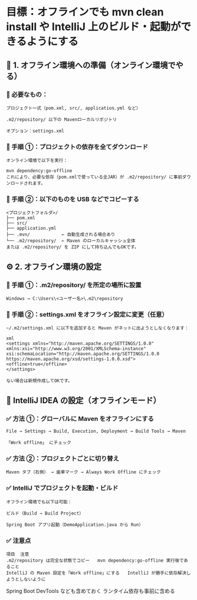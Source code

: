 # 目標：オフラインでも mvn clean install や IntelliJ 上のビルド・起動ができるようにする
## 🔧 1. オフライン環境への準備（オンライン環境でやる）
### 🧱 必要なもの：
```
プロジェクト一式（pom.xml, src/, application.yml など）

.m2/repository/ 以下の Mavenローカルリポジトリ

オプション：settings.xml
```

### 📁 手順 ①：プロジェクトの依存を全てダウンロード
```
オンライン環境で以下を実行：

mvn dependency:go-offline
これにより、必要な依存（pom.xmlで使っている全JAR）が .m2/repository/ に事前ダウンロードされます。
```

### 📁 手順 ②：以下のものを USB などでコピーする
```
<プロジェクトフォルダ>/
├── pom.xml
├── src/
├── application.yml
├── .mvn/            ← 自動生成される場合あり
└── .m2/repository/  ← Maven のローカルキャッシュ全体
または .m2/repository/ を ZIP にして持ち込んでもOKです。
```

## ⚙️ 2. オフライン環境の設定
### 📁 手順 ①：.m2/repository/ を所定の場所に設置
```
Windows → C:\Users\<ユーザー名>\.m2\repository
```

### 📁 手順 ②：settings.xml をオフライン設定に変更（任意）
```
~/.m2/settings.xml に以下を追加すると Maven がネットに出ようとしなくなります：
```

```
xml
<settings xmlns="http://maven.apache.org/SETTINGS/1.0.0"
xmlns:xsi="http://www.w3.org/2001/XMLSchema-instance"
xsi:schemaLocation="http://maven.apache.org/SETTINGS/1.0.0
https://maven.apache.org/xsd/settings-1.0.0.xsd">
<offline>true</offline>
</settings>
```

```
ない場合は新規作成してOKです。
```

## 🧠 IntelliJ IDEA の設定（オフラインモード）
### ✅ 方法 ①：グローバルに Maven をオフラインにする
```
File → Settings → Build, Execution, Deployment → Build Tools → Maven

「Work offline」 にチェック
```

### ✅ 方法 ②：プロジェクトごとに切り替え
```
Maven タブ（右側） → 歯車マーク → Always Work Offline にチェック
```

### ✅ IntelliJ でプロジェクトを起動・ビルド
```
オフライン環境でも以下は可能：

ビルド（Build → Build Project）

Spring Boot アプリ起動（DemoApplication.java から Run）
```

### ✅ 注意点
```
項目	注意
.m2/repository は完全な状態でコピー	mvn dependency:go-offline 実行後であること
IntelliJ の Maven 設定を「Work offline」にする	IntelliJ が勝手に依存解決しようとしないように
```

Spring Boot DevTools なども含めておく	ランタイム依存も事前に含める
